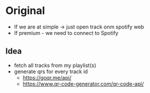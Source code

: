 # Original

- If we are at simple -> just open track onm spotify web
- If premium - we need to connect to Spotify

## Idea

- fetch all tracks from my playlist(s)
- generate qrs for every track id
  - https://goqr.me/api/
  - https://www.qr-code-generator.com/qr-code-api/
